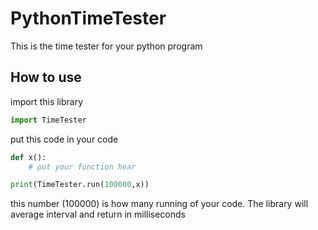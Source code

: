 # PythonTimeTester

This is the time tester for your python program

## How to use

import this library

```python
import TimeTester
```

put this code in your code

```python
def x():
    # put your function hear

print(TimeTester.run(100000,x))
```

this number (100000) is how many running of your code. The library will average interval and return in milliseconds

